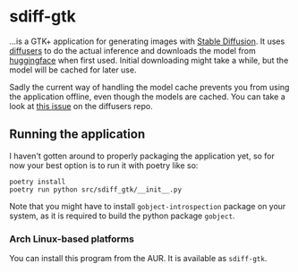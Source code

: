 # sdiff-gtk
...is a GTK+ application for generating images with [Stable Diffusion](https://github.com/Stability-AI/stablediffusion).
It uses [diffusers](https://github.com/huggingface/diffusers) to do the actual inference and downloads the model from [huggingface](https://huggingface.co/) when first used.
Initial downloading might take a while, but the model will be cached for later use.

Sadly the current way of handling the model cache prevents you from using the application offline, even though the models are cached.
You can take a look at [this issue](https://github.com/huggingface/diffusers/issues/1717) on the diffusers repo.

## Running the application
I haven't gotten around to properly packaging the application yet, so for now your best option is to run it with poetry like so:
```
poetry install
poetry run python src/sdiff_gtk/__init__.py
```

Note that you might have to install `gobject-introspection` package on your system, as it is required to build the python package `gobject`.

### Arch Linux-based platforms
You can install this program from the AUR.
It is available as `sdiff-gtk`.
